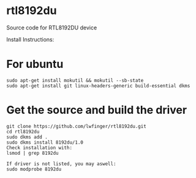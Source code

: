 rtl8192du
=========

Source code for RTL8192DU device

Install Instructions:
# For ubuntu
    sudo apt-get install mokutil && mokutil --sb-state
    sudo apt-get install git linux-headers-generic build-essential dkms
    
# Get the source and build the driver
    git clone https://github.com/lwfinger/rtl8192du.git
    cd rtl8192du
    sudo dkms add .
    sudo dkms install 8192du/1.0
    Check installation with:
    lsmod | grep 8192du
    
    If driver is not listed, you may aswell:
    sudo modprobe 8192du
    
